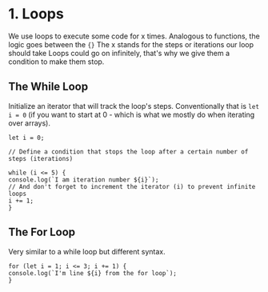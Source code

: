 # 1. Loops

We use loops to execute some code for x times.
Analogous to functions, the logic goes between the `{}`
The x stands for the steps or iterations our loop should take
Loops could go on infinitely, that's why we give them a condition
to make them stop.

## The While Loop

Initialize an iterator that will track the loop's steps. Conventionally that is `let i = 0` (if you want to start at 0 - which is what we mostly do when iterating over arrays).

    let i = 0;

    // Define a condition that stops the loop after a certain number of steps (iterations)

    while (i <= 5) {
    console.log(`I am iteration number ${i}`);
    // And don't forget to increment the iterator (i) to prevent infinite loops
    i += 1;
    }

## The For Loop

Very similar to a while loop but different syntax.

    for (let i = 1; i <= 3; i += 1) {
    console.log(`I'm line ${i} from the for loop`);
    }
